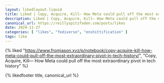 ```yaml
---
layout: likedlayout.liquid
title: Liked | Copy, Acquire, Kill— How Meta could pull off the most extraordinary pivot in tech history
description: Liked | Copy, Acquire, Kill— How Meta could pull off the most extraordinary pivot in tech history
canonical_url: https://reillyspitzfaden.com/posts/likes
date: 2024-11-27
categories: [ "likes", "fediverse", "enshittification" ]
tags: like
---
```


{% liked "https://www.fromjason.xyz/p/notebook/copy-acquire-kill-how-meta-could-pull-off-the-most-extraordinary-pivot-in-tech-history/", "Copy, Acquire, Kill— How Meta could pull off the most extraordinary pivot in tech history" %}

{% likedfooter title, canonical_url %}
